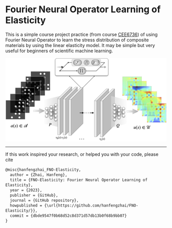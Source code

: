# Fourier Neural Operator Learning of Elasticity

This is a simple course project practice (from course [CEE6736](https://classes.cornell.edu/browse/roster/FA21/class/CEE/6736)) of using Fourier Neural Operator to learn the stress distribution of composite materials by using the linear elasticity model. It may be simple but very useful for beginners of scientific machine learning.

![](doc/fno_project_cee6736.png)

***

If this work inspired your research, or helped you with your code, please cite

```
@misc{hanfengzhai_FNO-Elasticity,
  author = {Zhai, Hanfeng},
  title = {FNO-Elasticity: Fourier Neural Operator Learning of Elasticity},
  year = {2023},
  publisher = {GitHub},
  journal = {GitHub repository},
  howpublished = {\url{https://github.com/hanfengzhai/FNO-Elasticity/}},
  commit = {dbde9547f0b68d52c8d371d57db13b0f68b9bb07}
}
```
